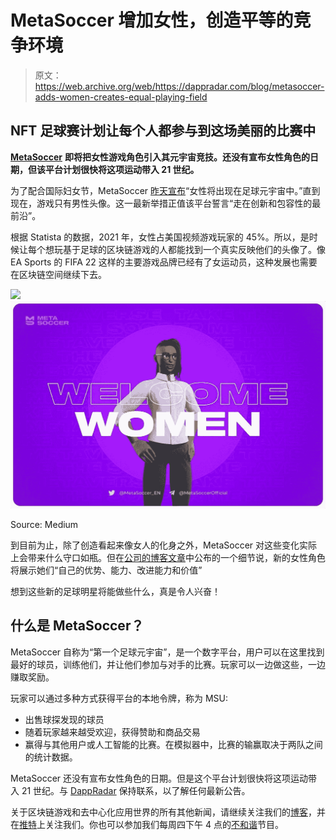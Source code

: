 # MetaSoccer 增加女性，创造平等的竞争环境

> 原文：<https://web.archive.org/web/https://dappradar.com/blog/metasoccer-adds-women-creates-equal-playing-field>

## NFT 足球赛计划让每个人都参与到这场美丽的比赛中

[**MetaSoccer**](https://web.archive.org/web/20220930100318/https://dappradar.com/polygon/games/metasoccer) **即将把女性游戏角色引入其元宇宙竞技。还没有宣布女性角色的日期，但该平台计划很快将这项运动带入 21 世纪。**

为了配合国际妇女节，MetaSoccer [昨天宣布](https://web.archive.org/web/20220930100318/https://twitter.com/MetaSoccer_EN/status/1501165917874630660)“女性将出现在足球元宇宙中。”直到现在，游戏只有男性头像。这一最新举措正值该平台誓言“走在创新和包容性的最前沿”。

根据 Statista 的数据，2021 年，女性占美国视频游戏玩家的 45%。所以，是时候让每个想玩基于足球的区块链游戏的人都能找到一个真实反映他们的头像了。像 EA Sports 的 FIFA 22 这样的主要游戏品牌已经有了女运动员，这种发展也需要在区块链空间继续下去。

![](img/2a3a03c9353f4d4a3f6ef45b965b8252.png)![](img/ac2701874c69b2cfbafc0560b2919e60.png)

Source: Medium

到目前为止，除了创造看起来像女人的化身之外，MetaSoccer 对这些变化实际上会带来什么守口如瓶。但在[公司的博客文章](https://web.archive.org/web/20220930100318/https://metasoccer.medium.com/women-take-the-soccer-metaverse-321b2ccc9e72)中公布的一个细节说，新的女性角色将展示她们“自己的优势、能力、改进能力和价值”

想到这些新的足球明星将能做些什么，真是令人兴奋！

## 什么是 MetaSoccer？

MetaSoccer 自称为“第一个足球元宇宙”，是一个数字平台，用户可以在这里找到最好的球员，训练他们，并让他们参加与对手的比赛。玩家可以一边做这些，一边赚取奖励。

玩家可以通过多种方式获得平台的本地令牌，称为 MSU:

*   出售球探发现的球员
*   随着玩家越来越受欢迎，获得赞助和商品交易
*   赢得与其他用户或人工智能的比赛。在模拟器中，比赛的输赢取决于两队之间的统计数据。

MetaSoccer 还没有宣布女性角色的日期。但是这个平台计划很快将这项运动带入 21 世纪。与 [DappRadar](https://web.archive.org/web/20220930100318/https://dappradar.com/) 保持联系，以了解任何最新公告。

关于区块链游戏和去中心化应用世界的所有其他新闻，请继续关注我们的[博客](https://web.archive.org/web/20220930100318/https://dappradar.com/blog/)，并在[推特](https://web.archive.org/web/20220930100318/https://twitter.com/DappRadar)上关注我们。你也可以参加我们每周四下午 4 点的[不和谐](https://web.archive.org/web/20220930100318/https://discord.com/invite/QMnwjGzrkG)节目。